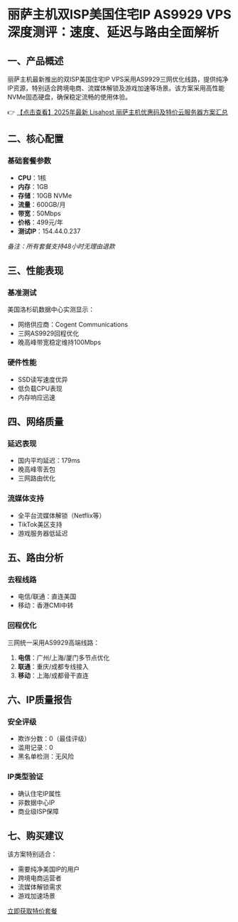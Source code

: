# 丽萨主机双ISP美国住宅IP AS9929 VPS深度测评：速度、延迟与路由全面解析

## 一、产品概述

丽萨主机最新推出的双ISP美国住宅IP VPS采用AS9929三网优化线路，提供纯净IP资源，特别适合跨境电商、流媒体解锁及游戏加速等场景。该方案采用高性能NVMe固态硬盘，确保稳定流畅的使用体验。

👉 [【点击查看】2025年最新 Lisahost 丽萨主机优惠码及特价云服务器方案汇总](https://bit.ly/lisazhuji)

## 二、核心配置

### 基础套餐参数
- **CPU**：1核
- **内存**：1GB
- **存储**：10GB NVMe
- **流量**：600GB/月
- **带宽**：50Mbps
- **价格**：499元/年
- **测试IP**：154.44.0.237

*备注：所有套餐支持48小时无理由退款*

## 三、性能表现

### 基准测试
美国洛杉矶数据中心实测显示：
- 网络供应商：Cogent Communications
- 三网AS9929回程优化
- 晚高峰带宽稳定维持100Mbps

### 硬件性能
- SSD读写速度优异
- 低负载CPU表现
- 内存响应迅速

## 四、网络质量

### 延迟表现
- 国内平均延迟：179ms
- 晚高峰零丢包
- 三网路由优化

### 流媒体支持
- 全平台流媒体解锁（Netflix等）
- TikTok美区支持
- 游戏服务器低延迟

## 五、路由分析

### 去程线路
- 电信/联通：直连美国
- 移动：香港CMI中转

### 回程优化
三网统一采用AS9929高端线路：
1. **电信**：广州/上海/厦门多节点优化
2. **联通**：重庆/成都专线接入
3. **移动**：上海/成都骨干直连

## 六、IP质量报告

### 安全评级
- 欺诈分数：0（最佳评级）
- 滥用记录：0
- 黑名单检测：无风险

### IP类型验证
- 确认住宅IP属性
- 非数据中心IP
- 商业级ISP保障

## 七、购买建议

该方案特别适合：
- 需要纯净美国IP的用户
- 跨境电商运营者
- 流媒体解锁需求
- 游戏加速场景

[立即获取特价套餐](https://bit.ly/lisazhuji)